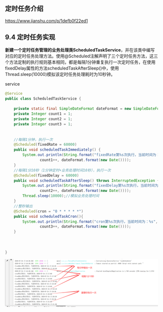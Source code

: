 ## 定时任务介绍

https://www.jianshu.com/p/1defb0f22ed1



## 9.4 定时任务实现

**新建一个定时任务管理的业务处理类ScheduledTaskService**，并在该类中编写对应的定时任务处理方法。使用@Scheduled注解声明了三个定时任务方法，这三个方法定制的执行规则基本相同，都是每隔1分钟重复执行一次定时任务，在使用fixedDelay属性的方法scheduledTaskAfterSleep()中，使用Thread.sleep(10000)模拟该定时任务处理耗时为10秒钟。

service

```java
@Service
public class ScheduledTaskService {

    private static final SimpleDateFormat dateFormat = new SimpleDateFormat("yyyy-MM-dd HH:mm:ss");
    private Integer count1 = 1;
    private Integer count2 = 1;
    private Integer count3 = 1;


    //每隔1分钟，执行一次
    @Scheduled(fixedRate = 60000)
    public void scheduledTaskImmediately() {
        System.out.println(String.format("fixedRate第%s次执行，当前时间为：%s",
                count1++, dateFormat.format(new Date())));
    }
    //每隔1分10秒（1分钟定时+业务处理时间10秒），执行一次
    @Scheduled(fixedDelay = 60000)
    public void scheduledTaskAfterSleep() throws InterruptedException {
        System.out.println(String.format("fixedDelay第%s次执行，当前时间为：%s",
                count2++, dateFormat.format(new Date())));
        Thread.sleep(10000);//模拟业务处理时间
    }
    //整秒输出
    @Scheduled(cron = "0 * * * * *")
    public void scheduledTaskCron(){
        System.out.println(String.format("cron第%s次执行，当前时间为：%s",
                count3++, dateFormat.format(new Date())));
    }



}
```

![image-20200724172612847](../img/image-20200724172612847-5995377.png)

